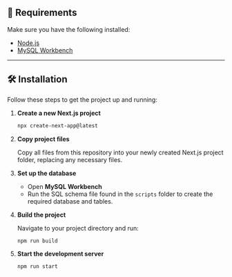 ## 🚀 Requirements

Make sure you have the following installed:

* [Node.js](https://nodejs.org/)
* [MySQL Workbench](https://www.mysql.com/products/workbench/)

---

## 🛠️ Installation

Follow these steps to get the project up and running:

1. **Create a new Next.js project**

   ```bash
   npx create-next-app@latest
   ```

2. **Copy project files**

   Copy all files from this repository into your newly created Next.js project folder, replacing any necessary files.

3. **Set up the database**

   * Open **MySQL Workbench**
   * Run the SQL schema file found in the `scripts` folder to create the required database and tables.

4. **Build the project**

   Navigate to your project directory and run:

   ```bash
   npm run build
   ```

5. **Start the development server**

   ```bash
   npm run start
   ```
